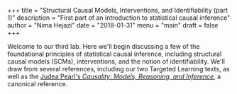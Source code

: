 +++
title = "Structural Causal Models, Interventions, and Identifiability (part 1)"
description = "First part of an introduction to statistical causal inference"
author = "Nima Hejazi"
date = "2018-01-31"
menu = "main"
draft = false
+++

Welcome to our third lab. Here we'll begin discussing a few of the foundational
principles of statistical causal inference, including structural causal models
(SCMs), interventions, and the notion of identifiability. We'll draw from
several references, including our two Targeted Learning texts, as well as the
[Judea Pearl's _Causality: Models, Reasoning, and
Inference_](https://books.google.com/books/about/Causality.html?id=wnGU_TsW3BQC),
a canonical reference.

